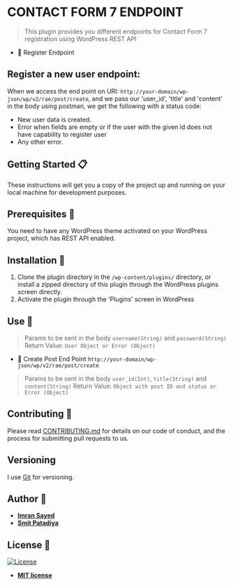 # CONTACT FORM 7 ENDPOINT

> This plugin provides you different endpoints for Contact Form 7 registration using WordPress REST API

* :bust_in_silhouette: Register Endpoint

## Register a new user endpoint:

When we access the end point on URI: `http://your-domain/wp-json/wp/v2/rae/post/create`,
and we pass our 'user_id', 'title' and 'content' in the body using postman, we get the following with a status code:
* New user data is created.
* Error when fields are empty or if the user with the given id does not have capability to register user
* Any other error.

## Getting Started :clipboard:

These instructions will get you a copy of the project up and running on your local machine for development purposes.

## Prerequisites :door:

You need to have any WordPress theme activated on your WordPress project, which has REST API enabled.

## Installation :wrench:

1. Clone the plugin directory in the `/wp-content/plugins/` directory, or install a zipped directory of this plugin through the WordPress plugins screen directly.
2. Activate the plugin through the 'Plugins' screen in WordPress

## Use :ski:

> Params to be sent in the body
`username(String)` and `password(String)`
Return Value: `User Object or Error (Object)`

* :page_with_curl: Create Post End Point `http://your-domain/wp-json/wp/v2/rae/post/create`

> Params to be sent in the body
`user_id(Int)`, `title(String)` and `content(String)`
Return Value: `Object with post ID and status or Error (Object)`

## Contributing :busts_in_silhouette:

Please read [CONTRIBUTING.md](https://gist.github.com/PurpleBooth/b24679402957c63ec426) for details on our code of conduct, and the process for submitting pull requests to us.

## Versioning

I use [Git](https://github.com/) for versioning. 

## Author :pencil:

* **[Imran Sayed](https://twitter.com/imranhsayed)**
* **[Smit Patadiya](https://twitter.com/smit_patadiya)**

## License :page_facing_up:

[![License](http://img.shields.io/:license-mit-blue.svg?style=flat-square)](http://badges.mit-license.org)

- **[MIT license](http://opensource.org/licenses/mit-license.php)**
